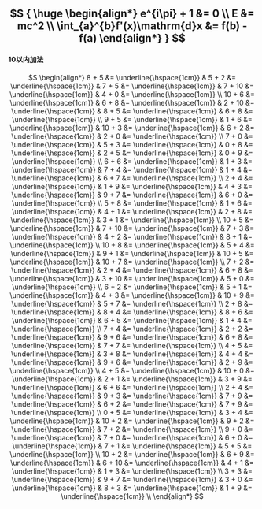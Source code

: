 
$$
{
    \huge
    \begin{align*}
        e^{i\pi} + 1 &= 0 \\
        E &= mc^2 \\
        \int_{a}^{b}f'(x)\mathrm{d}x &= f(b) - f(a)
    \end{align*}
}
$$
---
#### 10以内加法
$$
\begin{align*}
    8 + 5 &= \underline{\hspace{1cm}} & 5 + 2 &= \underline{\hspace{1cm}} & 7 + 5 &= \underline{\hspace{1cm}} & 7 + 10 &= \underline{\hspace{1cm}} & 4 + 0 &= \underline{\hspace{1cm}} \\
    10 + 6 &= \underline{\hspace{1cm}} & 6 + 8 &= \underline{\hspace{1cm}} & 2 + 10 &= \underline{\hspace{1cm}} & 8 + 5 &= \underline{\hspace{1cm}} & 6 + 8 &= \underline{\hspace{1cm}} \\
    9 + 5 &= \underline{\hspace{1cm}} & 1 + 6 &= \underline{\hspace{1cm}} & 10 + 3 &= \underline{\hspace{1cm}} & 6 + 2 &= \underline{\hspace{1cm}} & 2 + 0 &= \underline{\hspace{1cm}} \\
    7 + 0 &= \underline{\hspace{1cm}} & 5 + 3 &= \underline{\hspace{1cm}} & 0 + 8 &= \underline{\hspace{1cm}} & 2 + 5 &= \underline{\hspace{1cm}} & 0 + 9 &= \underline{\hspace{1cm}} \\
    6 + 6 &= \underline{\hspace{1cm}} & 1 + 3 &= \underline{\hspace{1cm}} & 7 + 4 &= \underline{\hspace{1cm}} & 1 + 4 &= \underline{\hspace{1cm}} & 6 + 7 &= \underline{\hspace{1cm}} \\
    2 + 4 &= \underline{\hspace{1cm}} & 1 + 9 &= \underline{\hspace{1cm}} & 4 + 3 &= \underline{\hspace{1cm}} & 9 + 7 &= \underline{\hspace{1cm}} & 6 + 0 &= \underline{\hspace{1cm}} \\
    5 + 8 &= \underline{\hspace{1cm}} & 1 + 6 &= \underline{\hspace{1cm}} & 4 + 1 &= \underline{\hspace{1cm}} & 2 + 8 &= \underline{\hspace{1cm}} & 3 + 1 &= \underline{\hspace{1cm}} \\
    10 + 5 &= \underline{\hspace{1cm}} & 7 + 10 &= \underline{\hspace{1cm}} & 7 + 3 &= \underline{\hspace{1cm}} & 4 + 2 &= \underline{\hspace{1cm}} & 8 + 1 &= \underline{\hspace{1cm}} \\
    10 + 8 &= \underline{\hspace{1cm}} & 5 + 4 &= \underline{\hspace{1cm}} & 9 + 1 &= \underline{\hspace{1cm}} & 10 + 5 &= \underline{\hspace{1cm}} & 10 + 7 &= \underline{\hspace{1cm}} \\
    7 + 2 &= \underline{\hspace{1cm}} & 2 + 4 &= \underline{\hspace{1cm}} & 6 + 8 &= \underline{\hspace{1cm}} & 3 + 10 &= \underline{\hspace{1cm}} & 5 + 0 &= \underline{\hspace{1cm}} \\
    6 + 2 &= \underline{\hspace{1cm}} & 5 + 1 &= \underline{\hspace{1cm}} & 4 + 3 &= \underline{\hspace{1cm}} & 10 + 9 &= \underline{\hspace{1cm}} & 5 + 7 &= \underline{\hspace{1cm}} \\
    2 + 8 &= \underline{\hspace{1cm}} & 8 + 4 &= \underline{\hspace{1cm}} & 8 + 6 &= \underline{\hspace{1cm}} & 6 + 5 &= \underline{\hspace{1cm}} & 1 + 4 &= \underline{\hspace{1cm}} \\
    7 + 4 &= \underline{\hspace{1cm}} & 2 + 2 &= \underline{\hspace{1cm}} & 9 + 6 &= \underline{\hspace{1cm}} & 6 + 8 &= \underline{\hspace{1cm}} & 7 + 7 &= \underline{\hspace{1cm}} \\
    4 + 5 &= \underline{\hspace{1cm}} & 3 + 8 &= \underline{\hspace{1cm}} & 4 + 4 &= \underline{\hspace{1cm}} & 9 + 6 &= \underline{\hspace{1cm}} & 2 + 9 &= \underline{\hspace{1cm}} \\
    4 + 5 &= \underline{\hspace{1cm}} & 10 + 0 &= \underline{\hspace{1cm}} & 2 + 1 &= \underline{\hspace{1cm}} & 3 + 9 &= \underline{\hspace{1cm}} & 6 + 6 &= \underline{\hspace{1cm}} \\
    2 + 4 &= \underline{\hspace{1cm}} & 9 + 3 &= \underline{\hspace{1cm}} & 7 + 9 &= \underline{\hspace{1cm}} & 6 + 2 &= \underline{\hspace{1cm}} & 7 + 9 &= \underline{\hspace{1cm}} \\
    0 + 5 &= \underline{\hspace{1cm}} & 3 + 4 &= \underline{\hspace{1cm}} & 10 + 2 &= \underline{\hspace{1cm}} & 9 + 2 &= \underline{\hspace{1cm}} & 7 + 2 &= \underline{\hspace{1cm}} \\
    9 + 0 &= \underline{\hspace{1cm}} & 7 + 0 &= \underline{\hspace{1cm}} & 6 + 0 &= \underline{\hspace{1cm}} & 7 + 1 &= \underline{\hspace{1cm}} & 5 + 5 &= \underline{\hspace{1cm}} \\
    10 + 2 &= \underline{\hspace{1cm}} & 6 + 9 &= \underline{\hspace{1cm}} & 6 + 10 &= \underline{\hspace{1cm}} & 4 + 1 &= \underline{\hspace{1cm}} & 1 + 3 &= \underline{\hspace{1cm}} \\
    3 + 3 &= \underline{\hspace{1cm}} & 9 + 7 &= \underline{\hspace{1cm}} & 3 + 0 &= \underline{\hspace{1cm}} & 8 + 3 &= \underline{\hspace{1cm}} & 1 + 9 &= \underline{\hspace{1cm}} \\
\end{align*}
$$
